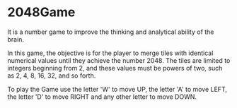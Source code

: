 # 2048Game
It is a number game to improve the thinking and analytical ability of the brain.

In this game, the objective is for the player to merge tiles with identical numerical values until they achieve the number 2048. The tiles are limited to integers beginning from 2, and these values must be powers of two, such as 2, 4, 8, 16, 32, and so forth.

To play the Game use the letter 'W' to move UP, the letter 'A' to move LEFT, the letter 'D' to move RIGHT and 
any other letter to move DOWN.

